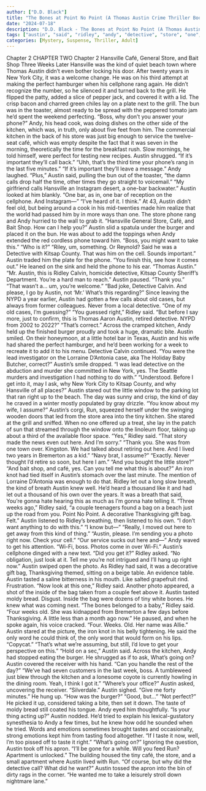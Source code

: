 ```yaml
---
author: ["D.D. Black"]
title: "The Bones at Point No Point (A Thomas Austin Crime Thriller Book 1) - Chapter 3"
date: "2024-07-18"
description: "D.D. Black - The Bones at Point No Point (A Thomas Austin Crime Thriller Book 1)"
tags: ["austin", "said", "ridley", "andy", "detective", "store", "one", "week", "phone", "kitchen", "hansville", "café", "new", "time", "call", "old", "get", "bag", "kind", "year", "perfect", "bos", "burger", "right", "little"]
categories: [Mystery, Suspense, Thriller, Adult]
---
```


Chapter 2
CHAPTER TWO
Chapter 2
Hansville Café, General Store, and Bait Shop
Three Weeks Later
Hansville was the kind of quiet beach town where Thomas Austin didn’t even bother locking his door. After twenty years in New York City, it was a welcome change.
He was on his third attempt at making the perfect hamburger when his cellphone rang again. He didn’t recognize the number, so he silenced it and turned back to the grill. He flipped the patty, added a slice of pepper jack, and covered it with a lid. The crisp bacon and charred green chiles lay on a plate next to the grill. The bun was in the toaster, almost ready to be spread with the peppered tomato jam he’d spent the weekend perfecting.
“Boss, why don’t you answer your phone?” Andy, his head cook, was doing dishes on the other side of the kitchen, which was, in truth, only about five feet from him. The commercial kitchen in the back of his store was just big enough to service the twelve-seat café, which was empty despite the fact that it was seven in the morning, theoretically the time for the breakfast rush. Slow mornings, he told himself, were perfect for testing new recipes.
Austin shrugged. “If it’s important they’ll call back.”
“Uhh, that’s the third time your phone’s rang in the last five minutes.”
“If it’s important they’ll leave a message.”
Andy laughed.
“Plus,” Austin said, pulling the bun out of the toaster, “the damn calls drop half the time, other times they go straight to voicemail.”
“My girlfriend calls Hansville an Instagram desert, a one-bar backwater.”
Austin looked at him blankly.
“One bar, as in, one bar of reception on the cellphone. And Instagram—”
“I’ve heard of it. I think.” At 43, Austin didn’t feel old, but being around a cook in his mid-twenties made him realize that the world had passed him by in more ways than one.
The store phone rang and Andy hurried to the wall to grab it. “Hansville General Store, Café, and Bait Shop. How can I help you?”
Austin slid a spatula under the burger and placed it on the bun.
He was about to add the toppings when Andy extended the red cordless phone toward him. “Boss, you might want to take this.”
“Who is it?”
“Riley, um, something. Or Reynold? Said he was a Detective with Kitsap County. That was him on the cell. Sounds important.”
Austin traded him the plate for the phone. “You finish this, see how it comes out.” He leaned on the sink and held the phone to his ear. “Thomas Austin.”
“Mr. Austin, this is Ridley Calvin, homicide detective, Kitsap County Sheriff’s Department. You’re a hard man to reach.”
Austin paused. “Thank you.”
“That wasn’t a… um, you’re welcome.”
“Bad joke, Detective Calvin. And please, I go by Austin, not ‘Mr.’ What’s this regarding?” Since leaving the NYPD a year earlier, Austin had gotten a few calls about old cases, but always from former colleagues. Never from a local detective. “One of my old cases, I’m guessing?”
“You guessed right,” Ridley said. “But before I say more, just to confirm, this is Thomas Aaron Austin, retired detective. NYPD from 2002 to 2022?”
“That’s correct.”
Across the cramped kitchen, Andy held up the finished burger proudly and took a huge, dramatic bite. Austin smiled. On their honeymoon, at a little hotel bar in Texas, Austin and his wife had shared the perfect hamburger, and he’d been working for a week to recreate it to add it to his menu.
Detective Calvin continued. “You were the lead investigator on the Lorraine D’Antonia case, aka The Holiday Baby Butcher, correct?”
Austin’s smile dropped. “I was lead detective on the abduction and murder she committed in New York, yes. The Seattle murders and investigation I had nothing to do with.”
“Understood. Before I get into it, may I ask, why New York City to Kitsap County, and why Hansville of all places?”
Austin stared out the little window to the parking lot that ran right up to the beach. The day was sunny and crisp, the kind of day he craved in a winter mostly populated by gray drizzle. “You know about my wife, I assume?”
Austin’s corgi, Run, squeezed herself under the swinging wooden doors that led from the store area into the tiny kitchen. She stared at the grill and sniffed. When no one offered up a treat, she lay in the patch of sun that streamed through the window onto the linoleum floor, taking up about a third of the available floor space.
“Yes,” Ridley said. “That story made the news even out here. And I’m sorry.”
“Thank you. She was from one town over. Kingston. We had talked about retiring out here. And I lived two years in Bremerton as a kid.”
“Navy brat, I assume?”
“Exactly. Never thought I’d retire so soon, but here I am.”
“And you bought the little store?”
“And bait shop, and café, yes. Can you tell me what this is about?”
An iron knot had tied itself in Austin’s stomach over the last minute. The mention of Lorraine D’Antonia was enough to do that.
Ridley let out a long slow breath, the kind of breath Austin knew well. He’d heard a thousand like it and had let out a thousand of his own over the years. It was a breath that said, You’re gonna hate hearing this as much as I’m gonna hate telling it.
“Three weeks ago,” Ridley said, “a couple teenagers found a bag on a beach just up the road from you. Point No Point. A decorative Thanksgiving gift bag. Felt.”
Austin listened to Ridley’s breathing, then listened to his own. “I don’t want anything to do with this.”
“I know but—”
“Really, I moved out here to get away from this kind of thing.”
“Austin, please. I’m sending you a photo right now. Check your cell.”
“Our service sucks out here and—”
Andy waved to get his attention. “Wi-Fi, boss. Photos come in over Wi-Fi.”
Austin’s cellphone dinged with a new text.
“Did you get it?” Ridley asked. “No obligation, just look at it. Tell me you’re not intrigued and I’ll hang up right now.”
Austin swiped open the photo. As Ridley had said, it was a decorative gift bag, Thanksgiving themed, sitting on a beige table. An evidence table. Austin tasted a saline bitterness in his mouth. Like salted grapefruit rind. Frustration.
“Now look at this one,” Ridley said.
Another photo appeared, a shot of the inside of the bag taken from a couple feet above it. Austin tasted moldy bread. Disgust. Inside the bag were dozens of tiny white bones. He knew what was coming next.
“The bones belonged to a baby,” Ridley said. “Four weeks old. She was kidnapped from Bremerton a few days before Thanksgiving. A little less than a month ago now.” He paused, and when he spoke again, his voice cracked. “Four. Weeks. Old. Her name was Allie.”
Austin stared at the picture, the iron knot in his belly tightening. He said the only word he could think of, the only word that would form on his lips. “Copycat.”
“That’s what we’re assuming, but still, I’d love to get your perspective on this.”
“Hold on a sec,” Austin said.
Across the kitchen, Andy had stopped eating the burger. He shrugged as if to ask, What’s going on?
Austin covered the receiver with his hand. “Can you handle the rest of the day?”
“We’ve had seven customers in the last week, boss. A tumbleweed just blew through the kitchen and a lonesome coyote is currently howling in the dining room. Yeah, I think I got it.”
“Where’s your office?” Austin asked, uncovering the receiver.
“Silverdale.”
Austin sighed. “Give me forty minutes.”
He hung up. “How was the burger?”
“Good, but…”
“Not perfect?” He picked it up, considered taking a bite, then set it down. The taste of moldy bread still coated his tongue.
Andy eyed him thoughtfully. “Is your thing acting up?”
Austin nodded. He’d tried to explain his lexical-gustatory synesthesia to Andy a few times, but he knew how odd he sounded when he tried. Words and emotions sometimes brought tastes and occasionally, strong emotions kept him from tasting food altogether. “If I taste it now, well, I’m too pissed off to taste it right.”
“What’s going on?”
Ignoring the question, Austin took off his apron. “I’ll be gone for a while. Will you feed Run? Apartment is unlocked.” The building housed the tiny café, the store, and a small apartment where Austin lived with Run.
“Of course, but why did the detective call? What did he want?”
Austin tossed the apron into the bin of dirty rags in the corner. “He wanted me to take a leisurely stroll down nightmare lane.”